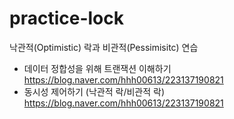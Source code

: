 # practice-lock
낙관적(Optimistic) 락과 비관적(Pessimisitc) 연습

- 데이터 정합성을 위해 트랜잭션 이해하기
https://blog.naver.com/hhh00613/223137190821
- 동시성 제어하기 (낙관적 락/비관적 락)
https://blog.naver.com/hhh00613/223137190821
